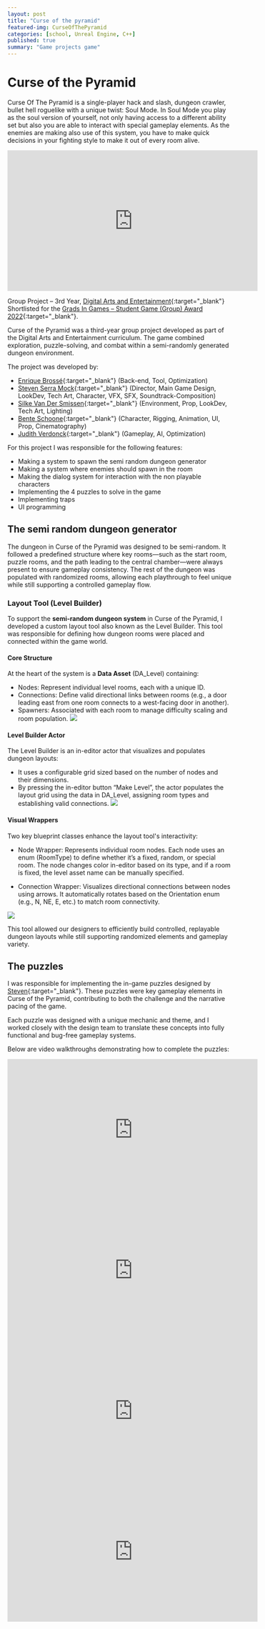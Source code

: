 ```yaml
---
layout: post
title: "Curse of the pyramid"
featured-img: CurseOfThePyramid
categories: [school, Unreal Engine, C++]
published: true
summary: "Game projects game"
---
```


# Curse of the Pyramid

Curse Of The Pyramid is a single-player hack and slash, dungeon crawler, bullet hell roguelike with a unique twist: Soul Mode.
In Soul Mode you play as the soul version of yourself, not only having access to a different ability set but also you are able to interact with special gameplay elements. As the enemies are making also use of this system, you have to make quick decisions in your fighting style to make it out of every room alive. 


<p align="center"><iframe width="560" height="315" src="https://www.youtube.com/embed/us-wrjvyLB4" frameborder="0" 
allow="accelerometer; autoplay; encrypted-media; gyroscope; picture-in-picture" allowfullscreen></iframe></p>


Group Project – 3rd Year, [Digital Arts and Entertainment](https://www.digitalartsandentertainment.be/){:target="_blank"}
Shortlisted for the [Grads In Games – Student Game (Group) Award 2022](https://gradsingames.com/news/grads-in-games-awards-2022-the-shortlist/){:target="_blank"}.

Curse of the Pyramid was a third-year group project developed as part of the Digital Arts and Entertainment curriculum. The game combined exploration, puzzle-solving, and combat within a semi-randomly generated dungeon environment.


The project was developed by: 
- [Enrique Brossé](https://www.linkedin.com/in/enrique-brosse/){:target="_blank"} (Back-end, Tool, Optimization)
- [Steven Serra Mock](https://www.linkedin.com/in/stevenserramock/){:target="_blank"} (Director, Main Game Design, LookDev, Tech Art,  Character, VFX, SFX, Soundtrack-Composition)
- [Silke Van Der Smissen](https://www.linkedin.com/in/silke-van-der-smissen-41079920a){:target="_blank"} (Environment, Prop, LookDev, Tech Art, Lighting)
- [Bente Schoone](https://www.linkedin.com/in/benteschoone/){:target="_blank"} (Character, Rigging, Animation, UI, Prop, Cinematography)
- [Judith Verdonck](https://www.linkedin.com/in/judith-verdonck-33905b221){:target="_blank"} (Gameplay, AI, Optimization)

For this project I was responsible for the following features: 

- Making a system to spawn the semi random dungeon generator
- Making a system where enemies should spawn in the room
- Making the dialog system for interaction with the non playable characters
- Implementing the 4 puzzles to solve in the game 
- Implementing traps
- UI programming 

## The semi random dungeon generator 


The dungeon in Curse of the Pyramid was designed to be semi-random. It followed a predefined structure where key rooms—such as the start room, puzzle rooms, and the path leading to the central chamber—were always present to ensure gameplay consistency. The rest of the dungeon was populated with randomized rooms, allowing each playthrough to feel unique while still supporting a controlled gameplay flow.


### Layout Tool (Level Builder)

To support the **semi-random dungeon system** in Curse of the Pyramid, I developed a custom layout tool also known as the Level Builder. This tool was responsible for defining how dungeon rooms were placed and connected within the game world.

#### Core Structure
At the heart of the system is a **Data Asset** (DA_Level) containing:
- Nodes: Represent individual level rooms, each with a unique ID.
- Connections: Define valid directional links between rooms (e.g., a door leading east from one room connects to a west-facing door in another).
- Spawners: Associated with each room to manage difficulty scaling and room population.
![](../assets/img/posts/CurseOfThePyramid/DA_Level.png)

#### Level Builder Actor

The Level Builder is an in-editor actor that visualizes and populates dungeon layouts:

- It uses a configurable grid sized based on the number of nodes and their dimensions.
- By pressing the in-editor button “Make Level”, the actor populates the layout grid using the data in DA_Level, assigning room types and establishing valid connections.
![](../assets/img/posts/CurseOfThePyramid/LayoutTool.png)

#### Visual Wrappers
Two key blueprint classes enhance the layout tool's interactivity:

- Node Wrapper: Represents individual room nodes. Each node uses an enum (RoomType) to define whether it’s a fixed, random, or special room. The node changes color in-editor based on its type, and if a room is fixed, the level asset name can be manually specified.

- Connection Wrapper: Visualizes directional connections between nodes using arrows. It automatically rotates based on the Orientation enum (e.g., N, NE, E, etc.) to match room connectivity.

![](../assets/img/posts/CurseOfThePyramid/NodeWrapper.png)

This tool allowed our designers to efficiently build controlled, replayable dungeon layouts while still supporting randomized elements and gameplay variety.



## The puzzles 

I was responsible for implementing the in-game puzzles designed by [Steven](https://www.linkedin.com/in/stevenserramock/){:target="_blank"}. These puzzles were key gameplay elements in Curse of the Pyramid, contributing to both the challenge and the narrative pacing of the game.

Each puzzle was designed with a unique mechanic and theme, and I worked closely with the design team to translate these concepts into fully functional and bug-free gameplay systems.

Below are video walkthroughs demonstrating how to complete the puzzles:

<p float="left">
<iframe width="560" height="315" src="https://www.youtube.com/embed/sUfFDAuab_E" frameborder="0" allow="accelerometer; autoplay; encrypted-media; gyroscope; picture-in-picture" allowfullscreen></iframe>
<iframe width="560" height="315" src="https://www.youtube.com/embed/L6yrXnhD5nA" frameborder="0" allow="accelerometer; autoplay; encrypted-media; gyroscope; picture-in-picture" allowfullscreen></iframe>
<iframe width="560" height="315" src="https://www.youtube.com/embed/tl2wj8h22HQ" frameborder="0" allow="accelerometer; autoplay; encrypted-media; gyroscope; picture-in-picture" allowfullscreen></iframe>
<iframe width="560" height="315" src="https://www.youtube.com/embed/rOCN6sIt-J4" frameborder="0" allow="accelerometer; autoplay; encrypted-media; gyroscope; picture-in-picture" allowfullscreen></iframe>
</p>